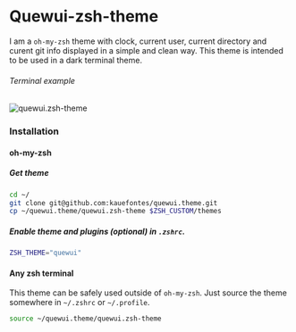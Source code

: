 # Quewui-zsh-theme

I am a `oh-my-zsh` theme with clock, current user, current directory and curent git info displayed in a simple and clean way. This theme is intended to be used in a dark terminal theme.

###### Terminal example
![quewui.zsh-theme](https://raw.githubusercontent.com/kauefontes/quewui.theme/assets/example.PNG)  

### Installation
#### oh-my-zsh
##### Get theme
```sh
cd ~/
git clone git@github.com:kauefontes/quewui.theme.git
cp ~/quewui.theme/quewui.zsh-theme $ZSH_CUSTOM/themes
```
##### Enable theme and plugins (optional) in `.zshrc`.
```sh
ZSH_THEME="quewui"
```

#### Any zsh terminal 
This theme can be safely used outside of `oh-my-zsh`. Just source the theme somewhere in `~/.zshrc` or `~/.profile`.
```sh
source ~/quewui.theme/quewui.zsh-theme
```